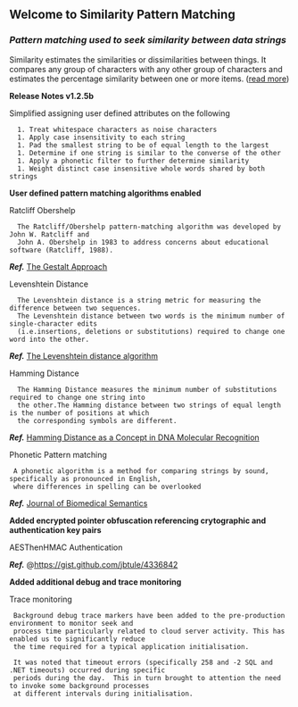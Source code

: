 ## Welcome to Similarity Pattern Matching
### *Pattern matching used to seek similarity between data strings*
Similarity estimates the similarities or dissimilarities between things. It compares any group of characters with any other group of characters and estimates the percentage similarity between one or more items. ([read more][])

**Release Notes v1.2.5b**

Simplified assigning user defined attributes on the following
    
      1. Treat whitespace characters as noise characters
      1. Apply case insensitivity to each string
      1. Pad the smallest string to be of equal length to the largest
      1. Determine if one string is similar to the converse of the other
      1. Apply a phonetic filter to further determine similarity
      1. Weight distinct case insensitive whole words shared by both strings

**User defined pattern matching algorithms enabled**

Ratcliff Obershelp
  
      The Ratcliff/Obershelp pattern-matching algorithm was developed by John W. Ratcliff and 
      John A. Obershelp in 1983 to address concerns about educational software (Ratcliff, 1988).

   **_Ref._** [The Gestalt Approach][]

Levenshtein Distance
  
      The Levenshtein distance is a string metric for measuring the difference between two sequences. 
      The Levenshtein distance between two words is the minimum number of single-character edits 
      (i.e.insertions, deletions or substitutions) required to change one word into the other.

   **_Ref._** [The Levenshtein distance algorithm][]
   
Hamming Distance
  
      The Hamming Distance measures the minimum number of substitutions required to change one string into 
      the other.The Hamming distance between two strings of equal length is the number of positions at which 
      the corresponding symbols are different.
    
   **_Ref._** [Hamming Distance as a Concept in DNA Molecular Recognition][]
   
Phonetic Pattern matching 
  
     A phonetic algorithm is a method for comparing strings by sound, specifically as pronounced in English, 
     where differences in spelling can be overlooked
    
   **_Ref._** [Journal of Biomedical Semantics][]

**Added encrypted pointer obfuscation referencing crytographic and authentication key pairs**

AESThenHMAC Authentication
  
   **_Ref._** @https://gist.github.com/jbtule/4336842

**Added additional debug and trace monitoring**

Trace monitoring
  
     Background debug trace markers have been added to the pre-production environment to monitor seek and
     process time particularly related to cloud server activity. This has enabled us to significantly reduce 
     the time required for a typical application initialisation.
     
     It was noted that timeout errors (specifically 258 and -2 SQL and .NET timeouts) occurred during specific 
     periods during the day.  This in turn brought to attention the need to invoke some background processes 
     at different intervals during initialisation.

[Hamming Distance as a Concept in DNA Molecular Recognition]: https://pubs.acs.org/doi/full/10.1021/acsomega.7b00053
[Journal of Biomedical Semantics]: https://jbiomedsem.biomedcentral.com/articles/10.1186/s13326-019-0216-2
[The Levenshtein distance algorithm]: https://www.educative.io/edpresso/the-levenshtein-distance-algorithm
[The Gestalt Approach]: https://en.wikipedia.org/wiki/Gestalt_Pattern_Matching
[read more]: https://ceresbakalite.github.io/similarity/ 
